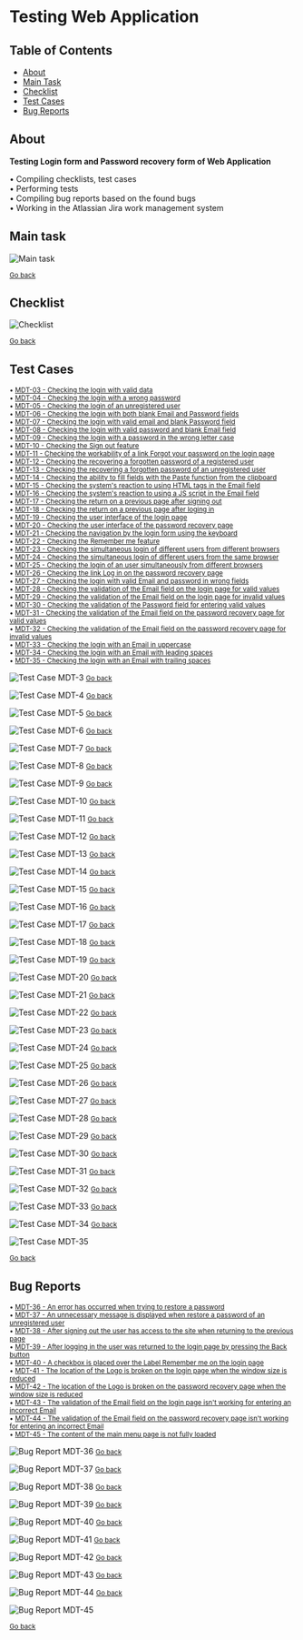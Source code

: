 # Testing Web Application <a name="start"></a>

## Table of Contents

- [About](#about)
- [Main Task](#main_task)  
- [Checklist](#checklist)  
- [Test Cases](#test_cases)  
- [Bug Reports](#bug_reports)  

## About <a name = "about"></a>

**Testing Login form and Password recovery form of Web Application**  

• Compiling checklists, test cases  
• Performing tests  
• Compiling bug reports based on the found bugs  
• Working in the Atlassian Jira work management system  


## Main task <a name="main_task"></a>

![Main task](./MDT-1_Task.png)

<small>[Go back](#start)</small>


## Checklist <a name="checklist"></a>

![Checklist](./Checklist/Checklist.png)

<small>[Go back](#start)</small>


## Test Cases <a name="test_cases"></a>

<small>

• [MDT-03 - Checking the login with valid data](#mdt3)  
• [MDT-04 - Checking the login with a wrong password](#mdt4)  
• [MDT-05 - Checking the login of an unregistered user](#mdt5)  
• [MDT-06 - Checking the login with both blank Email and Password fields](#mdt6)  
• [MDT-07 - Checking the login with valid email and blank Password field](#mdt7)  
• [MDT-08 - Checking the login with valid password and blank Email field](#mdt8)  
• [MDT-09 - Checking the login with a password in the wrong letter case](#mdt9)  
• [MDT-10 - Checking the Sign out feature](#mdt10)  
• [MDT-11 - Checking the workability of a link Forgot your password on the login page](#mdt11)  
• [MDT-12 - Checking the recovering a forgotten password of a registered user](#mdt12)  
• [MDT-13 - Checking the recovering a forgotten password of an unregistered user](#mdt13)  
• [MDT-14 - Checking the ability to fill fields with the Paste function from the clipboard](#mdt14)  
• [MDT-15 - Checking the system's reaction to using HTML tags in the Email field](#mdt15)  
• [MDT-16 - Checking the system's reaction to using a JS script in the Email field](#mdt16)  
• [MDT-17 - Checking the return on a previous page after signing out](#mdt17)  
• [MDT-18 - Checking the return on a previous page after loging in](#mdt18)  
• [MDT-19 - Checking the user interface of the login page](#mdt19)  
• [MDT-20 - Checking the user interface of the password recovery page](#mdt20)  
• [MDT-21 - Checking the navigation by the login form using the keyboard](#mdt21)  
• [MDT-22 - Checking the Remember me feature](#mdt22)  
• [MDT-23 - Checking the simultaneous login of different users from different browsers](#mdt23)  
• [MDT-24 - Checking the simultaneous login of different users from the same browser](#mdt24)  
• [MDT-25 - Checking the login of an user simultaneously from different browsers](#mdt25)  
• [MDT-26 - Checking the link Log in on the password recovery page](#mdt26)  
• [MDT-27 - Checking the login with valid Email and password in wrong fields](#mdt27)  
• [MDT-28 - Checking the validation of the Email field on the login page for valid values](#mdt28)  
• [MDT-29 - Checking the validation of the Email field on the login page for invalid values](#mdt29)  
• [MDT-30 - Checking the validation of the Password field for entering valid values](#mdt30)  
• [MDT-31 - Checking the validation of the Email field on the password recovery page for valid values](#mdt31)  
• [MDT-32 - Checking the validation of the Email field on the password recovery page for invalid values](#mdt32)  
• [MDT-33 - Checking the login with an Email in uppercase](#mdt33)  
• [MDT-34 - Checking the login with an Email with leading spaces](#mdt34)  
• [MDT-35 - Checking the login with an Email with trailing spaces](#mdt35)  

</small>

![Test Case MDT-3](./Test_Cases/MDT-03_TC_Checking_the_login_with_valid_data.png)<a name="mdt3"></a>
<small>[Go back](#start)</small>

![Test Case MDT-4](./Test_Cases/MDT-04_TC_Checking_the_login_with_a_wrong_password.png)<a name="mdt4"></a>
<small>[Go back](#start)</small>

![Test Case MDT-5](./Test_Cases/MDT-05_TC_Checking_the_login_of_an_unregistered_user.png)<a name="mdt5"></a>
<small>[Go back](#start)</small>

![Test Case MDT-6](./Test_Cases/MDT-06_TC_Checking_the_login_with_both_blank_Email_and_Password_fields.png)<a name="mdt6"></a>
<small>[Go back](#start)</small>

![Test Case MDT-7](./Test_Cases/MDT-07_TC_Checking_the_login_with_valid_email_and_blank_Password_field.png)<a name="mdt7"></a>
<small>[Go back](#start)</small>

![Test Case MDT-8](./Test_Cases/MDT-08_TC_Checking_the_login_with_valid_password_and_blank_Email_field.png)<a name="mdt8"></a>
<small>[Go back](#start)</small>

![Test Case MDT-9](./Test_Cases/MDT-09_TC_Checking_the_login_with_a_password_in_the_wrong_letter_case.png)<a name="mdt9"></a>
<small>[Go back](#start)</small>

![Test Case MDT-10](./Test_Cases/MDT-10_TC_Checking_the_Sign_out_feature.png)<a name="mdt10"></a>
<small>[Go back](#start)</small>

![Test Case MDT-11](./Test_Cases/MDT-11_TC_Checking_the_workability_of_a_link_Forgot_your_password_on_the_login_page.png)<a name="mdt11"></a>
<small>[Go back](#start)</small>

![Test Case MDT-12](./Test_Cases/MDT-12_TC_Checking_the_recovering_a_forgotten_password_of_a_registered_user.png)<a name="mdt12"></a>
<small>[Go back](#start)</small>

![Test Case MDT-13](./Test_Cases/MDT-13_TC_Checking_the_recovering_a_forgotten_password_of_an_unregistered_user.png)<a name="mdt13"></a>
<small>[Go back](#start)</small>

![Test Case MDT-14](./Test_Cases/MDT-14_TC_Checking_the_ability_to_fill_fields_with_the_Paste_function_from_the_clipboard.png)<a name="mdt14"></a>
<small>[Go back](#start)</small>

![Test Case MDT-15](./Test_Cases/MDT-15_TC_Checking_the_system's_reaction_to_using_HTML_tags_in_the_Email_field.png)<a name="mdt15"></a>
<small>[Go back](#start)</small>

![Test Case MDT-16](./Test_Cases/MDT-16_TC_Checking_the_system's_reaction_to_using_a_JS_script_in_the_Email_field.png)<a name="mdt16"></a>
<small>[Go back](#start)</small>

![Test Case MDT-17](./Test_Cases/MDT-17_TC_Checking_the_return_on_a_previous_page_after_signing_out.png)<a name="mdt17"></a>
<small>[Go back](#start)</small>

![Test Case MDT-18](./Test_Cases/MDT-18_TC_Checking_the_return_on_a_previous_page_after_loging_in.png)<a name="mdt18"></a>
<small>[Go back](#start)</small>

![Test Case MDT-19](./Test_Cases/MDT-19_TC_Checking_the_user_interface_of_the_login_page.png)<a name="mdt19"></a>
<small>[Go back](#start)</small>

![Test Case MDT-20](./Test_Cases/MDT-20_TC_Checking_the_user_interface_of_the_password_recovery_page.png)<a name="mdt20"></a>
<small>[Go back](#start)</small>

![Test Case MDT-21](./Test_Cases/MDT-21_TC_Checking_the_navigation_by_the_login_form_using_the_keyboard.png)<a name="mdt21"></a>
<small>[Go back](#start)</small>

![Test Case MDT-22](./Test_Cases/MDT-22_TC_Checking_the_Remember_me_feature.png)<a name="mdt22"></a>
<small>[Go back](#start)</small>

![Test Case MDT-23](./Test_Cases/MDT-23_TC_Checking_the_simultaneous_login_of_different_users_from_different_browsers.png)<a name="mdt23"></a>
<small>[Go back](#start)</small>

![Test Case MDT-24](./Test_Cases/MDT-24_TC_Checking_the_simultaneous_login_of_different_users_from_the_same_browser.png)<a name="mdt24"></a>
<small>[Go back](#start)</small>

![Test Case MDT-25](./Test_Cases/MDT-25_TC_Checking_the_login_of_an_user_simultaneously_from_different_browsers.png)<a name="mdt25"></a>
<small>[Go back](#start)</small>

![Test Case MDT-26](./Test_Cases/MDT-26_TC_Checking_the_link_Log_in_on_the_password_recovery_page.png)<a name="mdt26"></a>
<small>[Go back](#start)</small>

![Test Case MDT-27](./Test_Cases/MDT-27_TC_Checking_the_login_with_valid_Email_and_password_in_wrong_fields.png)<a name="mdt27"></a>
<small>[Go back](#start)</small>

![Test Case MDT-28](./Test_Cases/MDT-28_TC_Checking_the_validation_of_the_Email_field_on_the_login_page_for_valid_values.png)<a name="mdt28"></a>
<small>[Go back](#start)</small>

![Test Case MDT-29](./Test_Cases/MDT-29_TC_Checking_the_validation_of_the_Email_field_on_the_login_page_for_invalid_values.png)<a name="mdt29"></a>
<small>[Go back](#start)</small>

![Test Case MDT-30](./Test_Cases/MDT-30_TC_Checking_the_validation_of_the_Password_field_for_entering_valid_values.png)<a name="mdt30"></a>
<small>[Go back](#start)</small>

![Test Case MDT-31](./Test_Cases/MDT-31_TC_Checking_the_validation_of_the_Email_field_on_the_password_recovery_page_for_valid_values.png)<a name="mdt31"></a>
<small>[Go back](#start)</small>

![Test Case MDT-32](./Test_Cases/MDT-32_TC_Checking_the_validation_of_the_Email_field_on_the_password_recovery_page_for_invalid_values.png)<a name="mdt32"></a>
<small>[Go back](#start)</small>

![Test Case MDT-33](./Test_Cases/MDT-33_TC_Checking_the_login_with_an_Email_in_uppercase.png)<a name="mdt33"></a>
<small>[Go back](#start)</small>

![Test Case MDT-34](./Test_Cases/MDT-34_TC_Checking_the_login_with_an_Email_with_leading_spaces.png)<a name="mdt34"></a>
<small>[Go back](#start)</small>

![Test Case MDT-35](./Test_Cases/MDT-35_TC_Checking_the_login_with_an_Email_with_trailing_spaces.png)<a name="mdt35"></a>

<small>[Go back](#start)</small>


## Bug Reports <a name="bug_reports"></a>

<small>

• [MDT-36 - An error has occurred when trying to restore a password](#mdt36)  
• [MDT-37 - An unnecessary message is displayed when restore a password of an unregistered user](#mdt37)  
• [MDT-38 - After signing out the user has access to the site when returning to the previous page](#mdt38)  
• [MDT-39 - After logging in the user was returned to the login page by pressing the Back button](#mdt39)  
• [MDT-40 - A checkbox is placed over the Label Remember me on the login page](#mdt40)  
• [MDT-41 - The location of the Logo is broken on the login page when the window size is reduced](#mdt41)  
• [MDT-42 - The location of the Logo is broken on the password recovery page when the window size is reduced](#mdt42)  
• [MDT-43 - The validation of the Email field on the login page isn't working for entering an incorrect Email](#mdt43)  
• [MDT-44 - The validation of the Email field on the password recovery page isn't working for entering an incorrect Email](#mdt44)  
• [MDT-45 - The content of the main menu page is not fully loaded](#mdt45)  

</small>

![Bug Report MDT-36](./Bug_Reports/MDT-36_BR_An_error_has_occurred_when_trying_to_restore_a_password.png)<a name="mdt36"></a>
<small>[Go back](#start)</small>

![Bug Report MDT-37](./Bug_Reports/MDT-37_BR_An_unnecessary_message_is_displayed_when_restore_a_password_of_an_unregistered_user.png)<a name="mdt37"></a>
<small>[Go back](#start)</small>

![Bug Report MDT-38](./Bug_Reports/MDT-38_BR_After_signing_out_the_user_has_access_to_the_site_when_returning_to_the_previous_page.png)<a name="mdt38"></a>
<small>[Go back](#start)</small>

![Bug Report MDT-39](./Bug_Reports/MDT-39_BR_After_logging_in_the_user_was_returned_to_the_login_page_by_pressing_the_Back_button.png)<a name="mdt39"></a>
<small>[Go back](#start)</small>

![Bug Report MDT-40](./Bug_Reports/MDT-40_BR_A_checkbox_is_placed_over_the_Label_Remember_me_on_the_login_page.png)<a name="mdt40"></a>
<small>[Go back](#start)</small>

![Bug Report MDT-41](./Bug_Reports/MDT-41_BR_The_location_of_the_Logo_is_broken_on_the_login_page_when_the_window_size_is_reduced.png)<a name="mdt41"></a>
<small>[Go back](#start)</small>

![Bug Report MDT-42](./Bug_Reports/MDT-42_BR_The_location_of_the_Logo_is_broken_on_the_password_recovery_page_when_the_window_size_is_reduced.png)<a name="mdt42"></a>
<small>[Go back](#start)</small>

![Bug Report MDT-43](./Bug_Reports/MDT-43_BR_The_validation_of_the_Email_field_on_the_login_page_isn't_working_for_entering_an_incorrect_Email.png)<a name="mdt43"></a>
<small>[Go back](#start)</small>

![Bug Report MDT-44](./Bug_Reports/MDT-44_BR_The_validation_of_the_Email_field_on_the_password_recovery_page_isn't_working_for_entering_an_incorrect_Email.png)<a name="mdt44"></a>
<small>[Go back](#start)</small>

![Bug Report MDT-45](./Bug_Reports/MDT-45_BR_The_content_of_the_main_menu_page_is_not_fully_loaded.png)<a name="mdt45"></a>

<small>[Go back](#start)</small>
